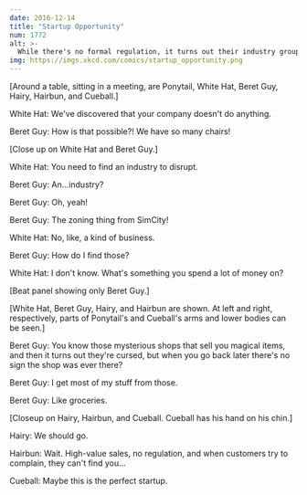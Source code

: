 ```yaml
---
date: 2016-12-14
title: "Startup Opportunity"
num: 1772
alt: >-
  While there's no formal regulation, it turns out their industry group is NOT one you want mad at you.
img: https://imgs.xkcd.com/comics/startup_opportunity.png
---
```

[Around a table, sitting in a meeting, are Ponytail, White Hat, Beret Guy, Hairy, Hairbun, and Cueball.]

White Hat: We've discovered that your company doesn't do anything.

Beret Guy: How is that possible?! We have so many chairs!

[Close up on White Hat and Beret Guy.]

White Hat: You need to find an industry to disrupt.

Beret Guy: An...industry?

Beret Guy: Oh, yeah!

Beret Guy: The zoning thing from SimCity!

White Hat: No, like, a kind of business.

Beret Guy: How do I find those?

White Hat: I don't know. What's something you spend a lot of money on?

[Beat panel showing only Beret Guy.]

[White Hat, Beret Guy, Hairy, and Hairbun are shown. At left and right, respectively, parts of Ponytail's and Cueball's arms and lower bodies can be seen.]

Beret Guy: You know those mysterious shops that sell you magical items, and then it turns out they're cursed, but when you go back later there's no sign the shop was ever there?

Beret Guy: I get most of my stuff from those.

Beret Guy: Like groceries.

[Closeup on Hairy, Hairbun, and Cueball. Cueball has his hand on his chin.]

Hairy: We should go.

Hairbun: Wait. High-value sales, no regulation, and when customers try to complain, they can't find you...

Cueball: Maybe this is the perfect startup.